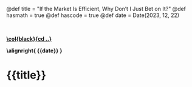 @def title = "If the Market Is Efficient, Why Don’t I Just Bet on It?"
@def hasmath = true
@def hascode = true
@def date = Date(2023, 12, 22)

&#8287;
&#8287;

**[\col{black}{cd ..}](/)**

**\alignright{ {{date}} }**

# {{title}}